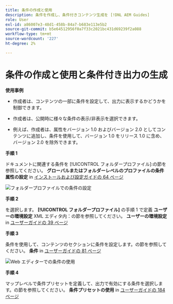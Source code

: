 ```yaml
---
title: 条件の作成と使用
description: 条件を作成し、条件付きコンテンツ生成を [!DNL AEM Guides]
role: User
exl-id: a86007e3-48d1-458b-84a7-b683e113e5b2
source-git-commit: b5e64512956f0a7f33c2021bc431d69239f2a088
workflow-type: tm+mt
source-wordcount: '227'
ht-degree: 2%

---
```


# 条件の作成と使用と条件付き出力の生成

**使用事例**


* 作成者は、コンテンツの一部に条件を設定して、出力に表示するかどうかを制御できます。

* 作成者は、公開時に様々な条件の表示/非表示を選択できます。

* 例えば、作成者は、属性をバージョン 1.0 およびバージョン 2.0 としてコンテンツに追加し、条件を使用して、バージョン 1.0 をリリース 1.0 に含め、バージョン 2.0 を除外できます。

**手順 1**

ドキュメントに関連する条件を [!UICONTROL フォルダープロファイル]:の節を参照してください。 **グローバルまたはフォルダーレベルのプロファイルの条件属性の設定** in [インストールおよび設定ガイドの 64 ページ](https://helpx.adobe.com/content/dam/help/en/xml-documentation-solution/3-8/XML-Documentation-for-Adobe-Experience-Manager_Installation-Configuration-Guide_EN.pdf)

![フォルダープロファイルでの条件の設定](assets/conditions-in-profiles.png)

**手順 2**

を選択します。 **[!UICONTROL フォルダープロファイル]** の手順 1 で定義 **ユーザーの環境設定** XML エディタ内：の節を参照してください。 **ユーザーの環境設定** in [ユーザーガイドの 39 ページ](https://helpx.adobe.com/content/dam/help/en/xml-documentation-solution/3-8/XML-Documentation-for-Adobe-Experience-Manager_User-Guide_EN.pdf)


**手順 3**

条件を使用して、コンテンツのセクションに条件を設定します。の節を参照してください。 **条件** in [ユーザーガイドの 81 ページ](https://helpx.adobe.com/content/dam/help/en/xml-documentation-solution/3-8/XML-Documentation-for-Adobe-Experience-Manager_User-Guide_EN.pdf)

![Web エディターでの条件の使用](assets/conditions-in-web-editor.png)

**手順 4**

マップレベルで条件プリセットを定義して、出力で有効にする条件を選択します。の節を参照してください。 **条件プリセットの使用** in [ユーザーガイドの 184 ページ](https://helpx.adobe.com/content/dam/help/en/xml-documentation-solution/3-8/XML-Documentation-for-Adobe-Experience-Manager_User-Guide_EN.pdf)
